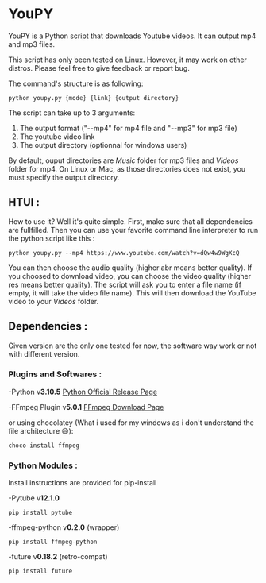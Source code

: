 # YouPY
YouPY is a Python script that downloads Youtube videos. It can output mp4 and mp3 files.

This script has only been tested on Linux. However, it may work on other distros. Please feel free to give feedback or report bug.

The command's structure is as following:
```
python youpy.py {mode} {link} {output directory}
```
The script can take up to 3 arguments:
1. The output format ("--mp4" for mp4 file and "--mp3" for mp3 file)
2. The youtube video link
3. The output directory (optionnal for windows users)

By default, ouput directories are *Music* folder for mp3 files and *Videos* folder for mp4. On Linux or Mac, as those directories does not exist, you must specify the output directory.

## HTUI :
How to use it? Well it's quite simple. First, make sure that all dependencies are fullfilled. Then you can use your favorite command line interpreter to run the python script like this : 
```
python youpy.py --mp4 https://www.youtube.com/watch?v=dQw4w9WgXcQ
```
You can then choose the audio quality (higher abr means better quality). If you choosed to download video, you can choose the video quality (higher res means better quality).
The script will ask you to enter a file name (if empty, it will take the video file name). This will then download the YouTube video to your *Videos* folder.

## Dependencies :
Given version are the only one tested for now, the software way work or not with different version.

### Plugins and Softwares :

-Python v**3.10.5**
  [Python Official Release Page](https://www.python.org/downloads/release/python-3105/)
 
-FFmpeg Plugin v**5.0.1**
  [FFmpeg Download Page](https://ffmpeg.org/download.html)
  
  or using chocolatey (What i used for my windows as i don't understand the file architecture :sweat_smile:):
  ```
  choco install ffmpeg
  ```

### Python Modules :

Install instructions are provided for pip-install

-Pytube v**12.1.0**
  ```
  pip install pytube
  ```
  
-ffmpeg-python v**0.2.0** (wrapper)
  ```
  pip install ffmpeg-python
  ```
  
-future v**0.18.2** (retro-compat)
  ```
  pip install future
  ```

